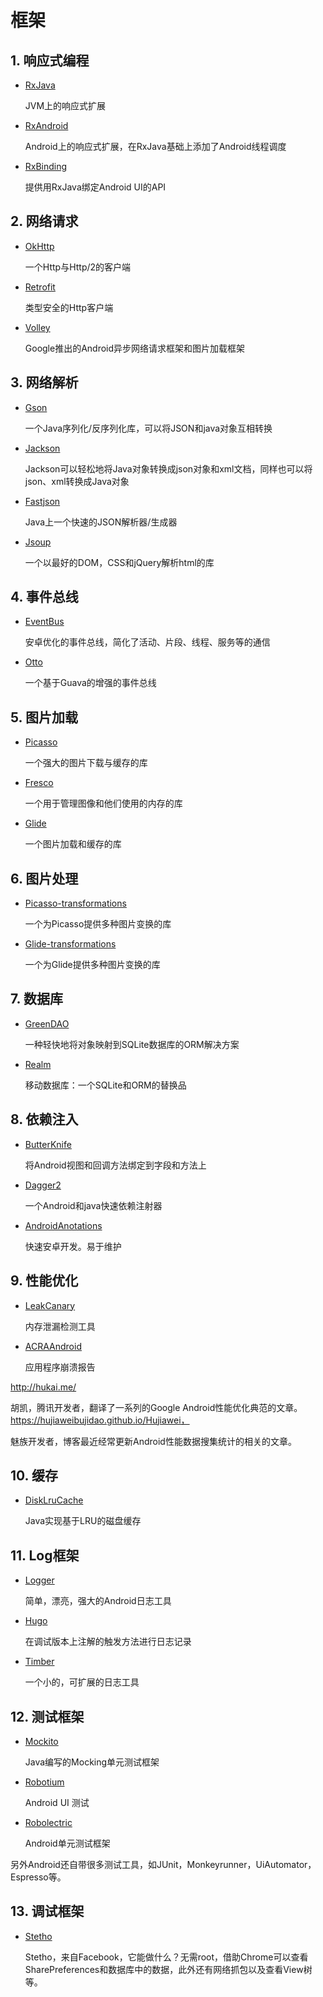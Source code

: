 # 框架

## 1. 响应式编程

* [RxJava](https://github.com/ReactiveX/RxJava)

  JVM上的响应式扩展

* [RxAndroid](https://github.com/ReactiveX/RxAndroid)

  Android上的响应式扩展，在RxJava基础上添加了Android线程调度

* [RxBinding](https://github.com/JakeWharton/RxBinding)

  提供用RxJava绑定Android UI的API

## 2. 网络请求

* [OkHttp](https://github.com/square/okhttp)

  一个Http与Http/2的客户端

* [Retrofit](https://github.com/square/retrofit)

  类型安全的Http客户端

* [Volley](https://android.googlesource.com/platform/frameworks/volley)

  Google推出的Android异步网络请求框架和图片加载框架

## 3. 网络解析

* [Gson](https://github.com/google/gson)

  一个Java序列化/反序列化库，可以将JSON和java对象互相转换

* [Jackson](https://github.com/codehaus/jackson)

  Jackson可以轻松地将Java对象转换成json对象和xml文档，同样也可以将json、xml转换成Java对象

* [Fastjson](https://github.com/alibaba/fastjson)

  Java上一个快速的JSON解析器/生成器

* [Jsoup](https://github.com/jhy/jsoup)

  一个以最好的DOM，CSS和jQuery解析html的库

## 4. 事件总线

* [EventBus](https://github.com/greenrobot/EventBus)

  安卓优化的事件总线，简化了活动、片段、线程、服务等的通信

* [Otto](https://github.com/square/otto)

  一个基于Guava的增强的事件总线

## 5. 图片加载

* [Picasso](https://github.com/square/picasso)

  一个强大的图片下载与缓存的库


* [Fresco](https://github.com/facebook/fresco)

  一个用于管理图像和他们使用的内存的库


* [Glide](https://github.com/bumptech/glide)

  一个图片加载和缓存的库

## 6. 图片处理

* [Picasso-transformations](https://github.com/wasabeef/picasso-transformations)

  一个为Picasso提供多种图片变换的库

* [Glide-transformations](https://github.com/wasabeef/glide-transformations)

  一个为Glide提供多种图片变换的库

## 7. 数据库

* [GreenDAO](https://github.com/greenrobot/greenDAO)

  一种轻快地将对象映射到SQLite数据库的ORM解决方案

* [Realm](https://github.com/jhy/jsoup)

  移动数据库：一个SQLite和ORM的替换品

## 8. 依赖注入

* [ButterKnife](https://github.com/JakeWharton/butterknife)

  将Android视图和回调方法绑定到字段和方法上

* [Dagger2](https://github.com/google/dagger)

  一个Android和java快速依赖注射器

* [AndroidAnotations](https://github.com/androidannotations/androidannotations)

  快速安卓开发。易于维护

## 9. 性能优化

- [LeakCanary]([https://github.com/square/leakcanary](https://github.com/square/leakcanary))

  内存泄漏检测工具

- [ACRAAndroid]([https://github.com/ACRA/acra](https://github.com/ACRA/acra))

  应用程序崩溃报告

http://hukai.me/

胡凯，腾讯开发者，翻译了一系列的Google Android性能优化典范的文章。
https://hujiaweibujidao.github.io/Hujiawei，

魅族开发者，博客最近经常更新Android性能数据搜集统计的相关的文章。

## 10. 缓存

- [DiskLruCache](https://github.com/JakeWharton/DiskLruCache)

  Java实现基于LRU的磁盘缓存

## 11. Log框架

* [Logger](https://github.com/orhanobut/logger)

  简单，漂亮，强大的Android日志工具

* [Hugo]([https://github.com/JakeWharton/hugo](https://github.com/JakeWharton/hugo))

  在调试版本上注解的触发方法进行日志记录

* [Timber](https://github.com/JakeWharton/timber)

  一个小的，可扩展的日志工具

## 12. 测试框架

* [Mockito]([https://github.com/mockito/mockito](https://github.com/mockito/mockito))

  Java编写的Mocking单元测试框架

* [Robotium](https://github.com/RobotiumTech/robotium)

  Android UI 测试

* [Robolectric]([https://github.com/robolectric/robolectric](https://github.com/robolectric/robolectric))

  Android单元测试框架

另外Android还自带很多测试工具，如JUnit，Monkeyrunner，UiAutomator，Espresso等。

## 13. 调试框架

* [Stetho](https://github.com/facebook/stetho)

  Stetho，来自Facebook，它能做什么？无需root，借助Chrome可以查看SharePreferences和数据库中的数据，此外还有网络抓包以及查看View树等。

